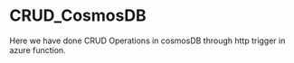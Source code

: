 # CRUD_CosmosDB
Here we have done CRUD Operations in cosmosDB through http trigger in azure function.

